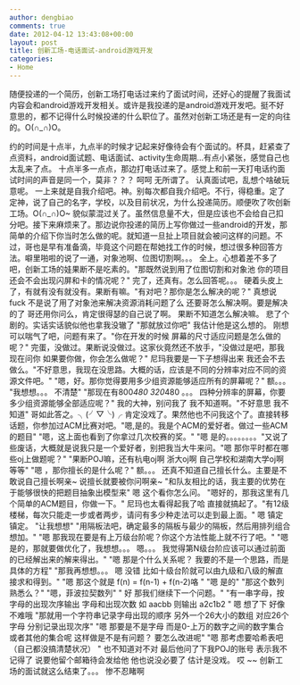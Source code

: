 ```yaml
---
author: dengbiao
comments: true
date: 2012-04-12 13:43:08+00:00
layout: post
title: 创新工场-电话面试-android游戏开发
categories:
- Home
---
```


随便投递的一个简历，创新工场打电话过来约了面试时间，还好心的提醒了我面试内容会和android游戏开发相关。或许是我投递的是android游戏开发吧。挺不好意思的，都不记得什么时候投递的什么职位了。虽然对创新工场还是有一定的向往的。O(∩_∩)O。


<!--more-->


约的时间是十点半，九点半的时候才记起来好像待会有个面试的。杯具，赶紧查了点资料，android面试题、电话面试、activity生命周期...有点小紧张，感觉自己也太乱来了点。 十点半多一点点，那边打电话过来了。感觉上和前一天打电话约面试时间的声音是同一个，莫非？？？  呵呵 无所谓了。 认真面试吧，乱想个啥破玩意呢。 一上来就是自我介绍吧。神。别每次都自我介绍吧。不行，得稳重。定了定神，说了自己的名字，学校，以及目前状况，为什么投递简历。顺便吹了吹创新工场。O(∩_∩)O~  貌似蒙混过关了。虽然信息量不大，但是应该也不会给自己扣分吧。接下来麻烦来了。那边说你投递的简历上写你做过一些android的开发，那简单的介绍下你当时怎么做的呢。就知道一旦扯上项目就会被问这样的问题。不过，哥也是早有准备滴，毕竟这个问题在帮她找工作的时候，想过很多种回答方法。噼里啪啦的说了一通，对象池啊、位图切割啊。。。 全上。心想着差不多了吧，创新工场的娃果断不是吃素的。"那既然说到用了位图切割和对象池 你的项目还会不会出现闪屏和卡的情况呢？" 完了，还真有。怎么回答呢。。。  硬着头皮上了，有就有没有就没有。果断有嘛。"有对吧？那你是怎么解决的呢？" 真想说fuck  不是说了用了对象池来解决资源消耗问题了么  还要哥怎么解决啊。要是解决的了 哥还用你问么，肯定很得瑟的自己说了啊。 果断不知道怎么解决嘛。 悲了个剧的。实话实话貌似他也拿我没辙了 "那就放过你吧" 我估计他是这么想的。 刚想可以喘气了吧，问题有来了。"你在开发的时候 屏幕的尺寸适应问题是怎么做的呢？" 完蛋，没做过。果断说没做过。这家伙竟然还不放手，"没做过是吧，那我现在问你  如果要你做，你会怎么做呢？" 尼玛我要是一下子想得出来 我还会不去做么。"不好意思，我现在没思路。大概的话，应该是不同的分辨率对应不同的资源文件吧。" "嗯，好。那你觉得要用多少组资源能够适应所有的屏幕呢？" 额。。。 "我想想。。。  不清楚" "那现在有800*480  320*480 。。。 四种分辨率的屏幕，你要多少组资源能够全部适应呢？" 我的大神，别问我了 我不知道啊。"不好意思 我不知道" 哥如此答之。╮(╯▽╰)╭ 肯定没戏了。果然他也不问我这个了。直接转移话题，你参加过ACM比赛对吧。"嗯,是的。我是个ACM的爱好者。做过一些ACM的题目" "嗯，这上面也看到了你拿过几次校赛的奖。" "嗯 是的。。。。。。。。"又说了些废话，大概就是说我只是一个爱好者，别把我当大牛来问。"嗯 那你平时都在哪些oj上做题呢？" "果断POJ嘛，还有杭电oj啊  浙大oj啊  自己学校和湖南大学oj啊等等" "嗯 ，那你擅长的是什么呢？" 额。。。  还真不知道自己擅长什么。主要是不敢说自己擅长啊亲~  说擅长就要被你问啊亲~ "和队友相比的话，我主要的优势在于能够很快的把题目抽象出模型来" 嗯 这个看你怎么问。 "嗯好的，那我这里有几个简单的ACM题目，你做一下。" 尼玛也太看得起我了哈 直接就搞起了。"有12级楼梯，每次只能走一步或者两步，请问有多少种走法可以走到最上面。" 嗯  镇定 镇定。 "让我想想" "用隔板法吧，确定最多的隔板与最少的隔板，然后用排列组合想加。" "嗯 那我现在要是有上万级台阶呢？你这个方法性能上就不行了吧。" "嗯 是的，那就要做优化了，我想想。。。  嗯。。。  我觉得第N级台阶应该可以通过前面的已经解出来的解来得出。" "嗯 那是个什么关系呢？ 我要的不是一个思路，而是具体的方程" "那我再想想。。。  嗯  没错  比如十级台阶就可以由九级和八级的解直接求和得到。" "嗯 那这个就是 f(n) = f(n-1) + f(n-2)咯 " "嗯 是的" "那这个数列熟悉么？" "嗯，菲波拉契数列" " 好 那我们继续下一个问题。" "有一串字母，按字母的出现次序输出 字母和出现次数 如 aacbb 则输出 a2c1b2 " 嗯 想了下 好像不难哦 "那就用一个字符串记录字母出现的顺序 另外一个26大小的数组  对应26个字母 分别记录出现次序" "嗯 那要是不是字母 而是0-上万的数字之间的数字集合或者其他的集合呢 这样做是不是有问题？  要怎么改进呢" "嗯  那考虑要哈希表吧（自己都没搞清楚状况） " 也不知道对不对  最后他问了下我POJ的账号  表示我不记得了  说要他留个邮箱待会发给他  他也说没必要了 估计是没戏。  哎  ~~  创新工场的面试就这么结束了。。。  惨不忍睹啊 






